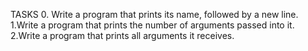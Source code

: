 TASKS
0. Write a program that prints its name, followed by a new line.
1.Write a program that prints the number of arguments passed into it.
2.Write a program that prints all arguments it receives.
